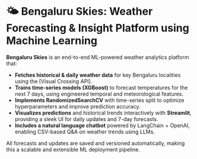 # 🌤️ Bengaluru Skies: Weather Forecasting & Insight Platform using Machine Learning

**Bengaluru Skies** is an end-to-end ML-powered weather analytics platform that:

- **Fetches historical & daily weather data** for key Bengaluru localities using the [Visual Crossing API].
- **Trains time-series models (XGBoost)** to forecast temperatures for the next 7 days, using engineered temporal and meteorological features.
- **Implements RandomizedSearchCV** with time-series split to optimize hyperparameters and improve prediction accuracy.
- **Visualizes predictions** and historical trends interactively with **Streamlit**, providing a sleek UI for daily updates and 7-day forecasts.
- **Includes a natural language chatbot** powered by LangChain + OpenAI, enabling CSV-based Q&A on weather trends using LLMs.

All forecasts and updates are saved and versioned automatically, making this a scalable and extensible ML deployment pipeline.
